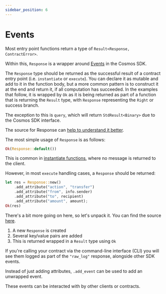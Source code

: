 ```yaml
---
sidebar_position: 6
---
```


# Events

Most entry point functions return a type of `Result<Response, ContractError>`.

Within this, `Response` is a wrapper around [Events](https://docs.cosmos.network/v0.42/core/events.html) in the Cosmos SDK.

The `Response` type should be returned as the successful result of a contract entry point (i.e. `instantiate` or `execute`). You can declare it as mutable and add to it in the function body, but a more common pattern is to construct it at the end and return it, if all computation has succeeded. In the examples that follow, it is wrapped by `Ok` as it is being returned as part of a function that is returning the `Result` type, with `Response` representing the `Right` or success branch.

The exception to this is `query`, which will return `StdResult<Binary>` due to the Cosmos SDK interface.

The source for Response can [help to understand it better](https://github.com/CosmWasm/cosmwasm/blob/main/packages/std/src/results/response.rs#L65).

The most simple usage of `Response` is as follows:

```rust
Ok(Response::default())
```

This is common in [instantiate functions](https://github.com/CosmWasm/cw-plus/blob/main/contracts/cw20-base/src/contract.rs#L151), where no message is returned to the client.

However, in most `execute` handling cases, a `Response` should be returned:

```rust
let res = Response::new()
    .add_attribute("action", "transfer")
    .add_attribute("from", info.sender)
    .add_attribute("to", recipient)
    .add_attribute("amount", amount);
Ok(res)
```

There's a bit more going on here, so let's unpack it. You can find the source [here](https://github.com/CosmWasm/cw-plus/blob/main/contracts/cw20-base/src/contract.rs#L239).

1. A new `Response` is created
2. Several key/value pairs are added
3. This is returned wrapped in a `Result` type using `Ok`

If you're calling your contract via the command-line interface (CLI) you will see them logged as part of the `"raw_log"` response, alongside other SDK events.

Instead of just adding attributes, `.add_event` can be used to add an unwrapped event.

These events can be interacted with by other clients or contracts.
